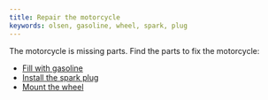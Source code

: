 ```yaml
---
title: Repair the motorcycle
keywords: olsen, gasoline, wheel, spark, plug
---
```


The motorcycle is missing parts. Find the parts to fix the motorcycle:
 - [Fill with gasoline](010-gasoline.md)
 - [Install the spark plug](020-spark-plug.md)
 - [Mount the wheel](030-wheel.md)
